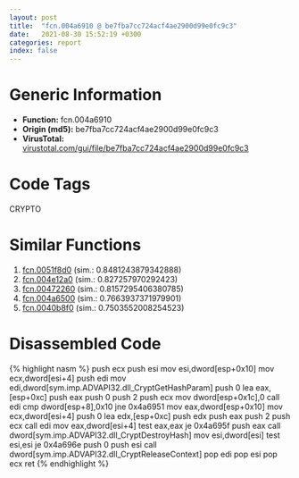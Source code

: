 ```yaml
---
layout: post
title:  "fcn.004a6910 @ be7fba7cc724acf4ae2900d99e0fc9c3"
date:   2021-08-30 15:52:19 +0300
categories: report
index: false
---
```


# Generic Information
- **Function:** fcn.004a6910
- **Origin (md5):** be7fba7cc724acf4ae2900d99e0fc9c3
- **VirusTotal:** [virustotal.com/gui/file/be7fba7cc724acf4ae2900d99e0fc9c3][virustotal_ref]

# Code Tags
<span class="tag" id="CRYPTO">CRYPTO</span>


# Similar Functions

1. [fcn.0051f8d0][similar_1_ref] (sim.: 0.8481243879342888)
2. [fcn.004e12a0][similar_2_ref] (sim.: 0.827257970292423)
3. [fcn.00472260][similar_3_ref] (sim.: 0.8157295406380785)
4. [fcn.004a6500][similar_4_ref] (sim.: 0.7663937371979901)
5. [fcn.0040b8f0][similar_5_ref] (sim.: 0.7503552008254523)


# Disassembled Code

{% highlight nasm %}
push ecx
push esi
mov esi,dword[esp+0x10]
mov ecx,dword[esi+4]
push edi
mov edi,dword[sym.imp.ADVAPI32.dll_CryptGetHashParam]
push 0
lea eax,[esp+0xc]
push eax
push 0
push 2
push ecx
mov dword[esp+0x1c],0
call edi
cmp dword[esp+8],0x10
jne 0x4a6951
mov eax,dword[esp+0x10]
mov ecx,dword[esi+4]
push 0
lea edx,[esp+0xc]
push edx
push eax
push 2
push ecx
call edi
mov eax,dword[esi+4]
test eax,eax
je 0x4a695f
push eax
call dword[sym.imp.ADVAPI32.dll_CryptDestroyHash]
mov esi,dword[esi]
test esi,esi
je 0x4a696e
push 0
push esi
call dword[sym.imp.ADVAPI32.dll_CryptReleaseContext]
pop edi
pop esi
pop ecx
ret 
{% endhighlight %}


[similar_1_ref]: /report/fcn.0051f8d0@17d73cbafe6dd96dd6f2291fab06fbb5
[similar_2_ref]: /report/fcn.004e12a0@279a61b1e76da49531f1f16fd1102a2d
[similar_3_ref]: /report/fcn.00472260@289859175c221b107317af7727d26c17
[similar_4_ref]: /report/fcn.004a6500@be7fba7cc724acf4ae2900d99e0fc9c3
[similar_5_ref]: /report/fcn.0040b8f0@0aa2d73a5300dff2412388945614b507
[virustotal_ref]: https://www.virustotal.com/gui/file/be7fba7cc724acf4ae2900d99e0fc9c3